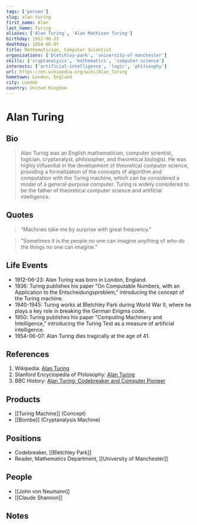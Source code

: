 ```yaml
---
tags: ['person']
slug: alan-turing
first_name: Alan
last_name: Turing
aliases: ['Alan Turing', 'Alan Mathison Turing']
birthday: 1912-06-23
deathday: 1954-06-07
title: Mathematician, Computer Scientist
organizations: ['bletchley-park', 'university-of-manchester']
skills: ['cryptanalysis', 'mathematics', 'computer-science']
interests: ['artificial-intelligence', 'logic', 'philosophy']
url: https://en.wikipedia.org/wiki/Alan_Turing
hometown: London, England
city: London
country: United Kingdom
---
```


# Alan Turing

## Bio

> Alan Turing was an English mathematician, computer scientist, logician, cryptanalyst, philosopher, and theoretical biologist. He was highly influential in the development of theoretical computer science, providing a formalization of the concepts of algorithm and computation with the Turing machine, which can be considered a model of a general-purpose computer. Turing is widely considered to be the father of theoretical computer science and artificial intelligence.

## Quotes

> "Machines take me by surprise with great frequency."

> "Sometimes it is the people no one can imagine anything of who do the things no one can imagine."

## Life Events

- 1912-06-23: Alan Turing was born in London, England.
- 1936: Turing publishes his paper "On Computable Numbers, with an Application to the Entscheidungsproblem," introducing the concept of the Turing machine.
- 1940-1945: Turing works at Bletchley Park during World War II, where he plays a key role in breaking the German Enigma code.
- 1950: Turing publishes his paper "Computing Machinery and Intelligence," introducing the Turing Test as a measure of artificial intelligence.
- 1954-06-07: Alan Turing dies tragically at the age of 41.

## References

1. Wikipedia: [Alan Turing](https://en.wikipedia.org/wiki/Alan_Turing)
2. Stanford Encyclopedia of Philosophy: [Alan Turing](https://plato.stanford.edu/entries/turing/)
3. BBC History: [Alan Turing: Codebreaker and Computer Pioneer](https://www.bbc.co.uk/history/people/alan_turing)


## Products

- [[Turing Machine]] (Concept)
- [[Bombe]] (Cryptanalysis Machine)

## Positions

- Codebreaker, [[Bletchley Park]]
- Reader, Mathematics Department, [[University of Manchester]]

## People

- [[John von Neumann]]
- [[Claude Shannon]]

## Notes






